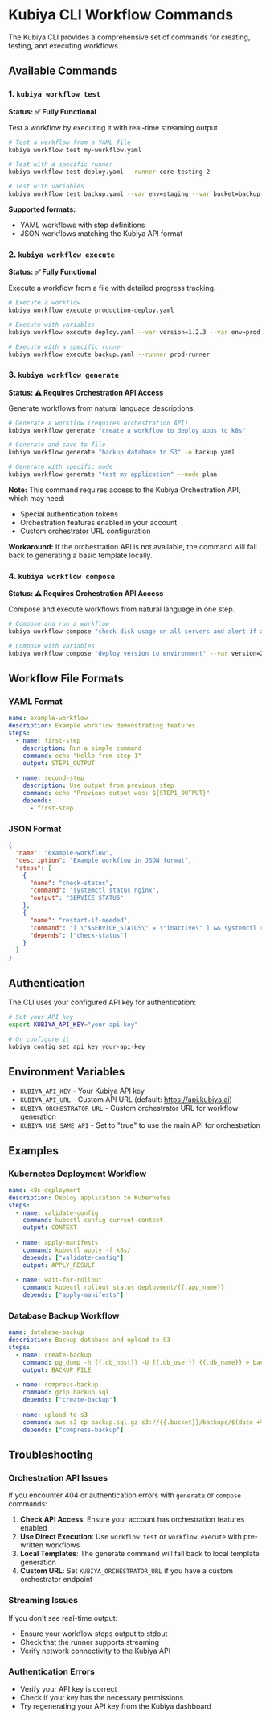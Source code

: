 # Kubiya CLI Workflow Commands

The Kubiya CLI provides a comprehensive set of commands for creating, testing, and executing workflows.

## Available Commands

### 1. `kubiya workflow test`
**Status: ✅ Fully Functional**

Test a workflow by executing it with real-time streaming output.

```bash
# Test a workflow from a YAML file
kubiya workflow test my-workflow.yaml

# Test with a specific runner
kubiya workflow test deploy.yaml --runner core-testing-2

# Test with variables
kubiya workflow test backup.yaml --var env=staging --var bucket=backup-staging
```

**Supported formats:**
- YAML workflows with step definitions
- JSON workflows matching the Kubiya API format

### 2. `kubiya workflow execute`
**Status: ✅ Fully Functional**

Execute a workflow from a file with detailed progress tracking.

```bash
# Execute a workflow
kubiya workflow execute production-deploy.yaml

# Execute with variables
kubiya workflow execute deploy.yaml --var version=1.2.3 --var env=prod

# Execute with a specific runner
kubiya workflow execute backup.yaml --runner prod-runner
```

### 3. `kubiya workflow generate`
**Status: ⚠️ Requires Orchestration API Access**

Generate workflows from natural language descriptions.

```bash
# Generate a workflow (requires orchestration API)
kubiya workflow generate "create a workflow to deploy apps to k8s"

# Generate and save to file
kubiya workflow generate "backup database to S3" -o backup.yaml

# Generate with specific mode
kubiya workflow generate "test my application" --mode plan
```

**Note:** This command requires access to the Kubiya Orchestration API, which may need:
- Special authentication tokens
- Orchestration features enabled in your account
- Custom orchestrator URL configuration

**Workaround:** If the orchestration API is not available, the command will fall back to generating a basic template locally.

### 4. `kubiya workflow compose`
**Status: ⚠️ Requires Orchestration API Access**

Compose and execute workflows from natural language in one step.

```bash
# Compose and run a workflow
kubiya workflow compose "check disk usage on all servers and alert if above 80%"

# Compose with variables
kubiya workflow compose "deploy version to environment" --var version=2.0 --var environment=staging
```

## Workflow File Formats

### YAML Format
```yaml
name: example-workflow
description: Example workflow demonstrating features
steps:
  - name: first-step
    description: Run a simple command
    command: echo "Hello from step 1"
    output: STEP1_OUTPUT
    
  - name: second-step
    description: Use output from previous step
    command: echo "Previous output was: ${STEP1_OUTPUT}"
    depends:
      - first-step
```

### JSON Format
```json
{
  "name": "example-workflow",
  "description": "Example workflow in JSON format",
  "steps": [
    {
      "name": "check-status",
      "command": "systemctl status nginx",
      "output": "SERVICE_STATUS"
    },
    {
      "name": "restart-if-needed",
      "command": "[ \"$SERVICE_STATUS\" = \"inactive\" ] && systemctl restart nginx || echo 'Service is running'",
      "depends": ["check-status"]
    }
  ]
}
```

## Authentication

The CLI uses your configured API key for authentication:

```bash
# Set your API key
export KUBIYA_API_KEY="your-api-key"

# Or configure it
kubiya config set api_key your-api-key
```

## Environment Variables

- `KUBIYA_API_KEY` - Your Kubiya API key
- `KUBIYA_API_URL` - Custom API URL (default: https://api.kubiya.ai)
- `KUBIYA_ORCHESTRATOR_URL` - Custom orchestrator URL for workflow generation
- `KUBIYA_USE_SAME_API` - Set to "true" to use the main API for orchestration

## Examples

### Kubernetes Deployment Workflow
```yaml
name: k8s-deployment
description: Deploy application to Kubernetes
steps:
  - name: validate-config
    command: kubectl config current-context
    output: CONTEXT
    
  - name: apply-manifests
    command: kubectl apply -f k8s/
    depends: ["validate-config"]
    output: APPLY_RESULT
    
  - name: wait-for-rollout
    command: kubectl rollout status deployment/{{.app_name}}
    depends: ["apply-manifests"]
```

### Database Backup Workflow
```yaml
name: database-backup
description: Backup database and upload to S3
steps:
  - name: create-backup
    command: pg_dump -h {{.db_host}} -U {{.db_user}} {{.db_name}} > backup.sql
    output: BACKUP_FILE
    
  - name: compress-backup
    command: gzip backup.sql
    depends: ["create-backup"]
    
  - name: upload-to-s3
    command: aws s3 cp backup.sql.gz s3://{{.bucket}}/backups/$(date +%Y%m%d)/
    depends: ["compress-backup"]
```

## Troubleshooting

### Orchestration API Issues
If you encounter 404 or authentication errors with `generate` or `compose` commands:

1. **Check API Access**: Ensure your account has orchestration features enabled
2. **Use Direct Execution**: Use `workflow test` or `workflow execute` with pre-written workflows
3. **Local Templates**: The generate command will fall back to local template generation
4. **Custom URL**: Set `KUBIYA_ORCHESTRATOR_URL` if you have a custom orchestrator endpoint

### Streaming Issues
If you don't see real-time output:
- Ensure your workflow steps output to stdout
- Check that the runner supports streaming
- Verify network connectivity to the Kubiya API

### Authentication Errors
- Verify your API key is correct
- Check if your key has the necessary permissions
- Try regenerating your API key from the Kubiya dashboard 